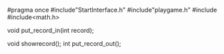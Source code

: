 #pragma once
#include"StartInterface.h"
#include"playgame.h"
#include<fstream>
#include<math.h>


void put_record_in(int record);

void showrecord();
int  put_record_out();






